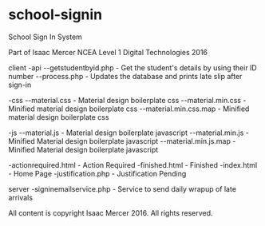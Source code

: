 # school-signin
School Sign In System


Part of Isaac Mercer NCEA Level 1 Digital Technologies 2016



client
-api
--getstudentbyid.php - Get the student's details by using their ID number 
--process.php - Updates the database and prints late slip after sign-in 

-css
--material.css - Material design boilerplate css
--material.min.css - Minified material design boilerplate css
--material.min.css.map - Minified material design boilerplate css

-js
--material.js - Material design boilerplate javascript
--material.min.js - Minified Material design boilerplate javascript
--material.min.js.map - Minified Material design boilerplate javascript

-actionrequired.html - Action Required
-finished.html - Finished
-index.html - Home Page
-justification.php - Justification Pending

server
-signinemailservice.php - Service to send daily wrapup of late arrivals 



All content is copyright Isaac Mercer 2016. All rights reserved.